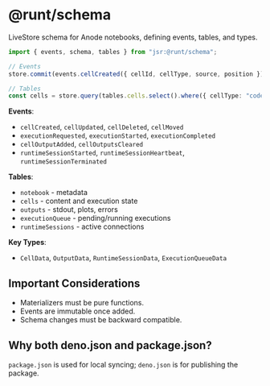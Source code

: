 # @runt/schema

LiveStore schema for Anode notebooks, defining events, tables, and types.

```typescript
import { events, schema, tables } from "jsr:@runt/schema";

// Events
store.commit(events.cellCreated({ cellId, cellType, source, position }));

// Tables
const cells = store.query(tables.cells.select().where({ cellType: "code" }));
```

**Events**:

- `cellCreated`, `cellUpdated`, `cellDeleted`, `cellMoved`
- `executionRequested`, `executionStarted`, `executionCompleted`
- `cellOutputAdded`, `cellOutputsCleared`
- `runtimeSessionStarted`, `runtimeSessionHeartbeat`, `runtimeSessionTerminated`

**Tables**:

- `notebook` - metadata
- `cells` - content and execution state
- `outputs` - stdout, plots, errors
- `executionQueue` - pending/running executions
- `runtimeSessions` - active connections

**Key Types**:

- `CellData`, `OutputData`, `RuntimeSessionData`, `ExecutionQueueData`

## Important Considerations

- Materializers must be pure functions.
- Events are immutable once added.
- Schema changes must be backward compatible.

## Why both deno.json and package.json?

`package.json` is used for local syncing; `deno.json` is for publishing the package.
